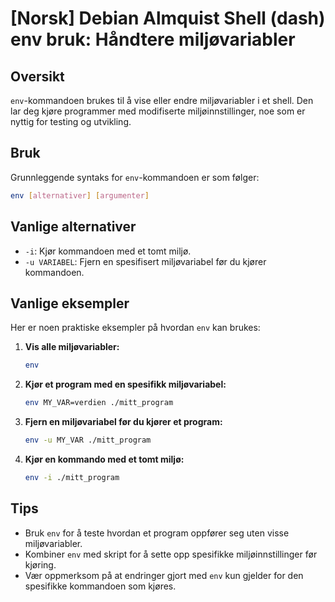 # [Norsk] Debian Almquist Shell (dash) env bruk: Håndtere miljøvariabler

## Oversikt
`env`-kommandoen brukes til å vise eller endre miljøvariabler i et shell. Den lar deg kjøre programmer med modifiserte miljøinnstillinger, noe som er nyttig for testing og utvikling.

## Bruk
Grunnleggende syntaks for `env`-kommandoen er som følger:

```bash
env [alternativer] [argumenter]
```

## Vanlige alternativer
- `-i`: Kjør kommandoen med et tomt miljø.
- `-u VARIABEL`: Fjern en spesifisert miljøvariabel før du kjører kommandoen.

## Vanlige eksempler
Her er noen praktiske eksempler på hvordan `env` kan brukes:

1. **Vis alle miljøvariabler:**
   ```bash
   env
   ```

2. **Kjør et program med en spesifikk miljøvariabel:**
   ```bash
   env MY_VAR=verdien ./mitt_program
   ```

3. **Fjern en miljøvariabel før du kjører et program:**
   ```bash
   env -u MY_VAR ./mitt_program
   ```

4. **Kjør en kommando med et tomt miljø:**
   ```bash
   env -i ./mitt_program
   ```

## Tips
- Bruk `env` for å teste hvordan et program oppfører seg uten visse miljøvariabler.
- Kombiner `env` med skript for å sette opp spesifikke miljøinnstillinger før kjøring.
- Vær oppmerksom på at endringer gjort med `env` kun gjelder for den spesifikke kommandoen som kjøres.